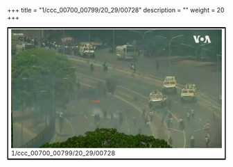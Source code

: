 +++
title = "1/ccc_00700_00799/20_29/00728"
description = ""
weight = 20
+++

<table style="border:2px solid black;max-width:800px;max-height:800px;" 
><tr><td>
<img class="center-fit-jpg"
src="/jpg_/aaa_20190430_NxaOmWaI8sI_00727.jpg">
1/ccc_00700_00799/20_29/00728
</img></td></tr></table>
